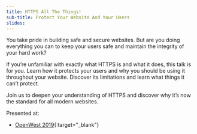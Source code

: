 ```yaml
---
title: HTTPS All The Things!
sub-title: Protect Your Website And Your Users
slides: 
---
```


You take pride in building safe and secure websites. But are you doing everything you can to keep your users safe and maintain the integrity of your hard work? 

If you’re unfamiliar with exactly what HTTPS is and what it does, this talk is for you. Learn how it protects your users and why you should be using it throughout your website. Discover its limitations and learn what things it can’t protect. 

Join us to deepen your understanding of HTTPS and discover why it’s now the standard for all modern websites. 

Presented at:

- [OpenWest 2019](https://openwest.org/){:target="_blank"}




